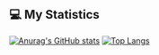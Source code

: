
## 💻 My Statistics
[![Anurag's GitHub stats](https://github-readme-stats.vercel.app/api?username=deadshumz)](https://github.com/deadshumz) [![Top Langs](https://github-readme-stats.vercel.app/api/top-langs/?username=deadshumz&layout=compact)](https://github.com/deadshumz)

<!--
**Shumzzzz/Shumzzzz** is a ✨ _special_ ✨ repository because its `README.md` (this file) appears on your GitHub profile.

Here are some ideas to get you started:

- 🔭 I’m currently working on ...
- 🌱 I’m currently learning ...
- 👯 I’m looking to collaborate on ...
- 🤔 I’m looking for help with ...
- 💬 Ask me about ...
- 📫 How to reach me: ...
- 😄 Pronouns: ...
- ⚡ Fun fact: ...
-->
